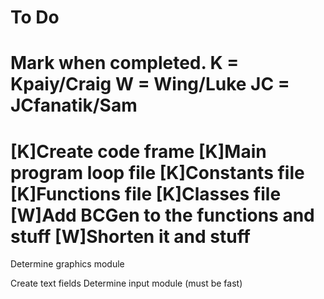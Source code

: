To Do
=====

Mark when completed.
K = Kpaiy/Craig
W = Wing/Luke
JC = JCfanatik/Sam
=====
[K]Create code frame
	[K]Main program loop file
	[K]Constants file
	[K]Functions file
	[K]Classes file
[W]Add BCGen to the functions and stuff
	[W]Shorten it and stuff
=====
	
	
Determine graphics module

Create text fields
	Determine input module (must be fast)